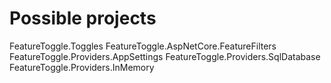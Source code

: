 ﻿# Possible projects

FeatureToggle.Toggles
FeatureToggle.AspNetCore.FeatureFilters
FeatureToggle.Providers.AppSettings
FeatureToggle.Providers.SqlDatabase
FeatureToggle.Providers.InMemory
